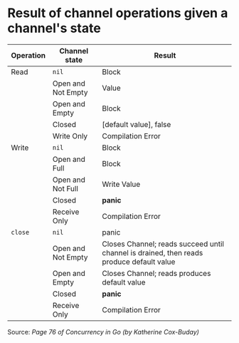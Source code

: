 # Result of channel operations given a channel's state

| Operation | Channel state        | Result                                                                                   |
|-----------|----------------------|------------------------------------------------------------------------------------------|
| Read      | `nil`                | Block                                                                                    |
|           | Open and Not Empty   | Value                                                                                    |
|           | Open and Empty       | Block                                                                                    |
|           | Closed               | [default value], false                                                                   |
|           | Write Only           | Compilation Error                                                                        |
| Write     | `nil`                | Block                                                                                    |
|           | Open and Full        | Block                                                                                    |
|           | Open and Not Full    | Write Value                                                                              |
|           | Closed               | **panic**                                                                                |
|           | Receive Only         | Compilation Error                                                                        |
| `close`   | `nil`                | panic                                                                                    |
|           | Open and Not Empty   | Closes Channel; reads succeed until channel is drained, then reads produce default value |
|           | Open and Empty       | Closes Channel; reads produces default value                                             |
|           | Closed               | **panic**                                                                                |
|           | Receive Only         | Compilation Error                                                                        |

Source: *Page 76 of Concurrency in Go (by Katherine Cox-Buday)*